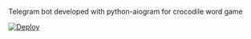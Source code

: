 Telegram bot developed with python-aiogram for crocodile word game

[![Deploy](https://www.herokucdn.com/deploy/button.svg)](https://heroku.com/deploy?template=https://github.com/Abdulla034/crocoaz)
